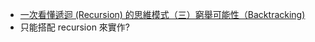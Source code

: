 - [一次看懂遞迴 (Recursion) 的思維模式（三）窮舉可能性（Backtracking)](https://medium.com/appworks-school/%E9%80%B2%E5%85%A5%E9%81%9E%E8%BF%B4-recursion-%E7%9A%84%E4%B8%96%E7%95%8C-%E4%B8%89-d2fd70b5b171)
- 只能搭配 recursion 來實作?
